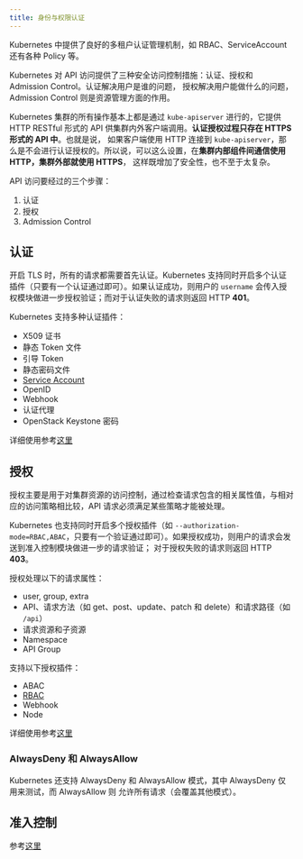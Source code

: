```yaml
---
title: 身份与权限认证
---
```


Kubernetes 中提供了良好的多租户认证管理机制，如 RBAC、ServiceAccount 还有各种 Policy 等。

Kubernetes 对 API 访问提供了三种安全访问控制措施：认证、授权和 Admission Control。认证解决用户是谁的问题，
授权解决用户能做什么的问题，Admission Control 则是资源管理方面的作用。

Kubernetes 集群的所有操作基本上都是通过 `kube-apiserver` 进行的，它提供 HTTP RESTful 形式的 API 供集群内外客户端调用。**认证授权过程只存在 HTTPS 形式的 API 中**。也就是说，
如果客户端使用 HTTP 连接到 `kube-apiserver`，那么是不会进行认证授权的。所以说，可以这么设置，在**集群内部组件间通信使用 HTTP，集群外部就使用 HTTPS**，
这样既增加了安全性，也不至于太复杂。

API 访问要经过的三个步骤：

1. 认证
2. 授权
3. Admission Control

## 认证

开启 TLS 时，所有的请求都需要首先认证。Kubernetes 支持同时开启多个认证插件（只要有一个认证通过即可）。如果认证成功，则用户的 `username` 会传入授
权模块做进一步授权验证；而对于认证失败的请求则返回 HTTP **401**。

Kubernetes 支持多种认证插件：

- X509 证书
- 静态 Token 文件
- 引导 Token
- 静态密码文件
- [Service Account](./service-account.html)
- OpenID
- Webhook
- 认证代理
- OpenStack Keystone 密码

详细使用参考[这里](./authentication.html)

## 授权

授权主要是用于对集群资源的访问控制，通过检查请求包含的相关属性值，与相对应的访问策略相比较，API 请求必须满足某些策略才能被处理。

Kubernetes 也支持同时开启多个授权插件（如 `--authorization-mode=RBAC,ABAC`，只要有一个验证通过即可）。如果授权成功，则用户的请求会发送到准入控制模块做进一步的请求验证；
对于授权失败的请求则返回 HTTP **403**。

授权处理以下的请求属性：

- user, group, extra
- API、请求方法（如 get、post、update、patch 和 delete）和请求路径（如 `/api`）
- 请求资源和子资源
- Namespace
- API Group

支持以下授权插件：

- ABAC
- [RBAC](./rbac.html)
- Webhook
- Node

详细使用参考[这里](./authorization.html)

### AlwaysDeny 和 AlwaysAllow

Kubernetes 还支持 AlwaysDeny 和 AlwaysAllow 模式，其中 AlwaysDeny 仅用来测试，而 AlwaysAllow 则 允许所有请求（会覆盖其他模式）。

## 准入控制

参考[这里](../controller/admission.html)
